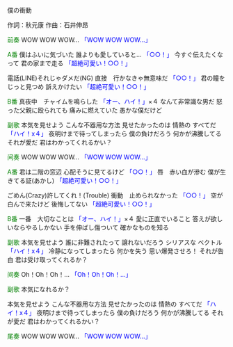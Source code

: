 僕の衝動

作詞：秋元康
作曲：石井伸昂

<font color=green>前奏</font>
WOW WOW WOW…
<font color=blue>「WOW WOW WOW…」</font>

<font color=green>A番</font>
僕はふいに気づいた
誰よりも愛していると… <font color=blue>「○○！」</font>
今すぐ伝えたくなって
君の家まで走る <font color=blue>「超絶可愛い！○○！」</font> 

電話(LINE)それじゃダメだ(NG)
直接　行かなきゃ無意味だ <font color=blue>「○○！」</font> 
君の瞳をじっと見つめ
訴えかけたい <font color=blue>「超絶可愛い！○○！」</font> 

<font color=green>B番</font>
真夜中　チャイムを鳴らした <font color=blue>「オー、ハイ！」</font>×４ 
なんて非常識な男だ
怒った父親に殴られても
痛みに燃えていた
愚かな僕だけど

<font color=green>副歌</font>
本気を見せよう
こんな不器用な方法
見せたかったのは
情熱の
すべてだ <font color=blue>「ハイ！x４」</font> 
夜明けまで待ってしまったら
僕の負けだろう
何かが沸騰してる
それが愛だ
君はわかってくれるかい？

<font color=green>间奏</font>
WOW WOW WOW…
<font color=blue>「WOW WOW WOW…」</font>

<font color=green>A番</font>
君は二階の窓辺
心配そうに見てるけど <font color=blue>「○○！」</font> 
唇　赤い血が滲む
僕が生きてる証(あかし) <font color=blue>「超絶可愛い！○○！」</font> 

ごめん(Crazy)許してくれ！(Trouble)
衝動　止められなかった <font color=blue>「○○！」</font> 
空が白んで来たけど
後悔してない <font color=blue>「超絶可愛い！○○！」</font> 

<font color=green>B番</font>
一番　大切なことは <font color=blue>「オー、ハイ！」</font>×４ 
愛に正直でいること
答えが欲しいならやるしかない
手を伸ばし傷ついて
確かなものを知る

<font color=green>副歌</font>
本気を見せよう
誰に非難されたって
譲れないだろう
シリアスな
ベクトル <font color=blue>「ハイ！x４」</font> 
冷静になってしまったら
何かを失う
思い爆発させろ！
それが告白
君は受け取ってくれるか？

<font color=green>间奏</font>
Oh！Oh！Oh！…
<font color=blue>「Oh！Oh！Oh！…」</font>

<font color=green>副歌</font>
本気になれるか？

本気を見せよう
こんな不器用な方法
見せたかったのは
情熱の
すべてだ <font color=blue>「ハイ！x４」</font>
夜明けまで待ってしまったら
僕の負けだろう
何かが沸騰してる
それが愛だ
君はわかってくれるかい？

<font color=green>尾奏</font>
WOW WOW WOW…
<font color=blue>「WOW WOW WOW…」</font>
